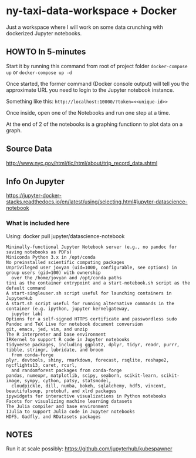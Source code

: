 # ny-taxi-data-workspace + Docker
Just a workspace where I will work on some data crunching with dockerized Jupyter notebooks.

## HOWTO In 5-minutes

Start it by running this command from root of project folder `docker-compose up`  or  `docker-compose up -d`

Once started, the former command (Docker console output) will tell you the approximate URL you need to login to the Jupyter notebook instance.

Something like this:  `http://localhost:10000/?token=<<unique-id>>`

Once inside, open one of the Notebooks and run one step at a time.

At the end of 2 of the notebooks is a graphing functionn to plot data on a graph.

## Source Data

http://www.nyc.gov/html/tlc/html/about/trip_record_data.shtml

## Info On Jupyter

https://jupyter-docker-stacks.readthedocs.io/en/latest/using/selecting.html#jupyter-datascience-notebook


### What is included here

Using: docker pull jupyter/datascience-notebook


    Minimally-functional Jupyter Notebook server (e.g., no pandoc for saving notebooks as PDFs)
    Miniconda Python 3.x in /opt/conda
    No preinstalled scientific computing packages
    Unprivileged user jovyan (uid=1000, configurable, see options) in group users (gid=100) with ownership 
      over the /home/jovyan and /opt/conda paths
    tini as the container entrypoint and a start-notebook.sh script as the default command
    A start-singleuser.sh script useful for launching containers in JupyterHub
    A start.sh script useful for running alternative commands in the container (e.g. ipython, jupyter kernelgateway,
      jupyter lab)
    Options for a self-signed HTTPS certificate and passwordless sudo
    Pandoc and TeX Live for notebook document conversion
    git, emacs, jed, vim, and unzip
    The R interpreter and base environment
    IRKernel to support R code in Jupyter notebooks
    tidyverse packages, including ggplot2, dplyr, tidyr, readr, purrr, tibble, stringr, lubridate, and broom 
      from conda-forge
    plyr, devtools, shiny, rmarkdown, forecast, rsqlite, reshape2, nycflights13, caret, rcurl,
      and randomforest packages from conda-forge
    pandas, numexpr, matplotlib, scipy, seaborn, scikit-learn, scikit-image, sympy, cython, patsy, statsmodel, 
      cloudpickle, dill, numba, bokeh, sqlalchemy, hdf5, vincent, beautifulsoup, protobuf, and xlrd packages
    ipywidgets for interactive visualizations in Python notebooks
    Facets for visualizing machine learning datasets
    The Julia compiler and base environment
    IJulia to support Julia code in Jupyter notebooks
    HDF5, Gadfly, and RDatasets packages


## NOTES

Run it at scale possibly: https://github.com/jupyterhub/kubespawner

